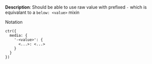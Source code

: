 __Description__: Should be able to use raw value with prefixed  `-` which is equivalant to a `below: <value>` mixin

Notation
```
ctr({
  media: {
    '-<value>': {
      <...>: <...>
    }
  }
})
```
